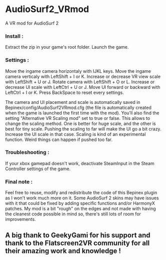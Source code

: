 # AudioSurf2_VRmod
A VR mod for AudioSurf 2

### Install :
Extract the zip in your game's root folder. Launch the game.

### Settings :
Move the ingame camera horizontaly with IJKL keys.
Move the ingame camera verticaly with LeftShift + I or K.
Increase or decrease VR view scale with LeftShift + U or J.
Rotate camera with LeftShift + O or L.
Increase or decrease UI scale with LeftCtrl + U or J.
Move UI forward or backward with LeftCtrl + I or K.
Press BackSpace to reset every settings.

The camera and UI placement and scale is automatically saved in Bepinex/config/AudioSurf2VRmod.cfg (the file is automatically created when the game is launched the first time with the mod).
You'll also find the setting "Alternative VR Scaling mod" set to true or false. This allows to change the scaling method. One is better for huge scale, and the other is best for tiny scale. Pushing the scaling to far will make the UI go a bit crazy. Increase the UI scale in that case. Scaling is kind of an experimental function. Weird things can happen if pushed too far.

### Troubleshooting :
If your xbox gamepad doesn't work, deactivate SteamInput in the Steam Controller settings of the game.

### Final note :
Feel free to reuse, modify and redistribute the code of this Bepinex plugin as I won't work much more on it. Some AudioSurf 2 skins may have issues with it that could be fixed by adding specific functions and/or HarmonyX patches.
My mod is a bit "rough" on the edges and not made with having the cleanest code possible in mind so, there's still lots of room for improvements.

## A big thank to GeekyGami for his support and thank to the Flatscreen2VR community for all their amazing work and knowledge !
